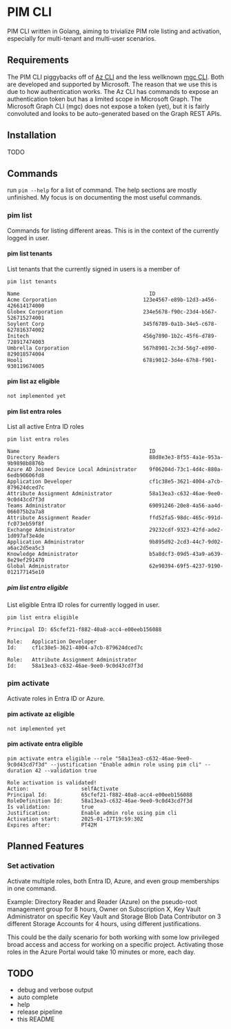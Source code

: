 # PIM CLI

PIM CLI written in Golang, aiming to trivialize PIM role listing and activation, especially for multi-tenant and multi-user scenarios.

## Requirements

The PIM CLI piggybacks off of [Az CLI](https://learn.microsoft.com/en-us/cli/azure/) and the less wellknown [mgc CLI](https://learn.microsoft.com/en-us/graph/cli/installation?tabs=macos). Both are developed and supported by Microsoft. The reason that we use this is due to how authentication works.
The Az CLI has commands to expose an authentication token but has a limited scope in Microsoft Graph.
The Microsoft Graph CLI (mgc) does not expose a token (yet), but it is fairly convoluted and looks to be auto-generated based on the Graph REST APIs.

## Installation

TODO

## Commands

run `pim --help` for a list of command. The help sections are mostly unfinished. My focus is on documenting the most useful commands.

### pim list

Commands for listing different areas. This is in the context of the currently logged in user.

#### pim list tenants

List tenants that the currently signed in users is a member of

```cli
pim list tenants

Name                                          ID                                           
Acme Corporation                            123e4567-e89b-12d3-a456-426614174000         
Globex Corporation                          234e5678-f90c-23d4-b567-526715274001         
Soylent Corp                                345f6789-0a1b-34e5-c678-627816374002         
Initech                                     456g7890-1b2c-45f6-d789-728917474003         
Umbrella Corporation                        567h8901-2c3d-56g7-e890-829018574004         
Hooli                                       678i9012-3d4e-67h8-f901-930119674005
```

#### pim list az eligible

`not implemented yet`

#### pim list entra roles

List all active Entra ID roles

```cli
pim list entra roles

Name                                          ID                                           
Directory Readers                             88d8e3e3-8f55-4a1e-953a-9b9898b8876b         
Azure AD Joined Device Local Administrator    9f06204d-73c1-4d4c-880a-6edb90606fd8         
Application Developer                         cf1c38e5-3621-4004-a7cb-879624dced7c         
Attribute Assignment Administrator            58a13ea3-c632-46ae-9ee0-9c0d43cd7f3d         
Teams Administrator                           69091246-20e8-4a56-aa4d-066075b2a7a8         
Attribute Assignment Reader                   ffd52fa5-98dc-465c-991d-fc073eb59f8f         
Exchange Administrator                        29232cdf-9323-42fd-ade2-1d097af3e4de         
Application Administrator                     9b895d92-2cd3-44c7-9d02-a6ac2d5ea5c3         
Knowledge Administrator                       b5a8dcf3-09d5-43a9-a639-8e29ef291470         
Global Administrator                          62e90394-69f5-4237-9190-012177145e10  
```

##### pim list entra eligible

List eligible Entra ID roles for currently logged in user.

```cli
pim list entra eligible

Principal ID: 65cfef21-f882-40a8-acc4-e00eeb156088

Role:   Application Developer
Id:     cf1c38e5-3621-4004-a7cb-879624dced7c

Role:   Attribute Assignment Administrator
Id:     58a13ea3-c632-46ae-9ee0-9c0d43cd7f3d
```

### pim activate

Activate roles in Entra ID or Azure.

#### pim activate az eligible

`not implemented yet`

#### pim activate entra eligible

```cli
pim activate entra eligible --role "58a13ea3-c632-46ae-9ee0-9c0d43cd7f3d" --justification "Enable admin role using pim cli" --duration 42 --validation true

Role activation is validated!
Action:                 selfActivate
Principal Id:           65cfef21-f882-40a8-acc4-e00eeb156088
RoleDefinition Id:      58a13ea3-c632-46ae-9ee0-9c0d43cd7f3d
Is validation:          true
Justification:          Enable admin role using pim cli
Activation start:       2025-01-17T19:59:30Z
Expires after:          PT42M
```

## Planned Features

### Set activation

Activate multiple roles, both Entra ID, Azure, and even group memberships in one command.

Example: Directory Reader and Reader (Azure) on the pseudo-root management group for 8 hours, Owner on Subscription X, Key Vault Administrator on specific Key Vault and Storage Blob Data Contributor on 3 different Storage Accounts for 4 hours, using different justifications.

This could be the daily scenario for both working with some low privileged broad access and access for working on a specific project. Activating those roles in the Azure Portal would take 10 minutes or more, each day.

## TODO

- debug and verbose output
- auto complete
- help
- release pipeline
- this README

